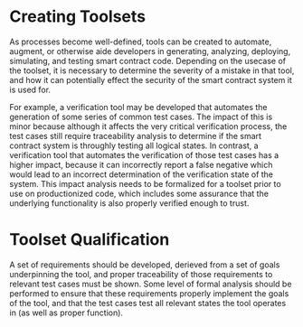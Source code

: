# Creating Toolsets
As processes become well-defined, tools can be created to automate, augment, or otherwise aide
developers in generating, analyzing, deploying, simulating, and testing smart contract code.
Depending on the usecase of the toolset, it is necessary to determine the severity of a mistake in
that tool, and how it can potentially effect the security of the smart contract system it is used for.

For example, a verification tool may be developed that automates the generation of some series of common test cases.
The impact of this is minor because although it affects the very critical verification process, the test cases
still require traceability analysis to determine if the smart contract system is throughly testing all logical states.
In contrast, a verification tool that automates the verification of those test cases has a higher impact, because it
can incorrectly report a false negative which would lead to an incorrect determination of the verification state
of the system. This impact analysis needs to be formalized for a toolset prior to use on productionized code,
which includes some assurance that the underlying functionality is also properly verified enough to trust.

# Toolset Qualification
A set of requirements should be developed, derieved from a set of goals underpinning the tool,
and proper traceability of those requirements to relevant test cases must be shown. Some level of formal
analysis should be performed to ensure that these requirements properly implement the goals of the tool,
and that the test cases test all relevant states the tool operates in (as well as proper function).
